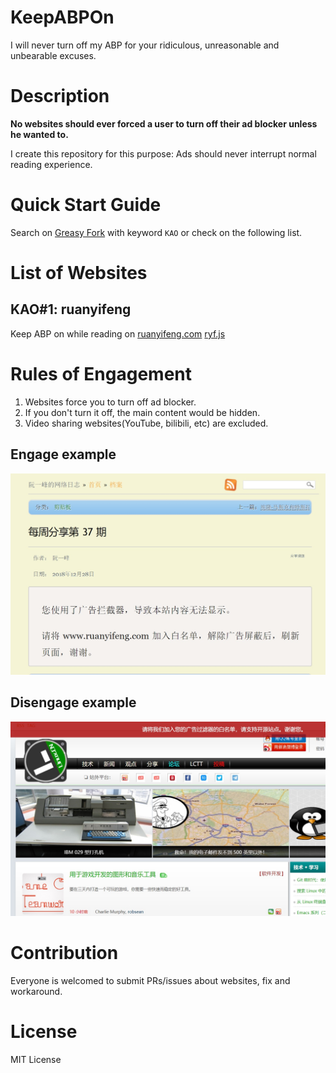 # KeepABPOn
I will never turn off my ABP for your ridiculous, unreasonable and unbearable excuses.


# Description
**No websites should ever forced a user to turn off their ad blocker unless he wanted to.** 

I create this repository for this purpose: Ads should never interrupt normal reading experience.

# Quick Start Guide
Search on [Greasy Fork](https://greasyfork.org) with keyword `KAO` or check on the following list.

# List of Websites
## KAO#1: ruanyifeng
Keep ABP on while reading on [ruanyifeng.com](https://www.ruanyifeng.com)
[ryf.js](https://greasyfork.org/zh-CN/scripts/376131-kao-1-ruanyifeng)


# Rules of Engagement
1. Websites force you to turn off ad blocker.
2. If you don't turn it off, the main content would be hidden.
3. Video sharing websites(YouTube, bilibili, etc) are excluded.

## Engage example
![Attack](assets/attack.jpg)

## Disengage example
![Defend](assets/defend.jpg)


# Contribution
Everyone is welcomed to submit PRs/issues about websites, fix and workaround.


# License
MIT License
